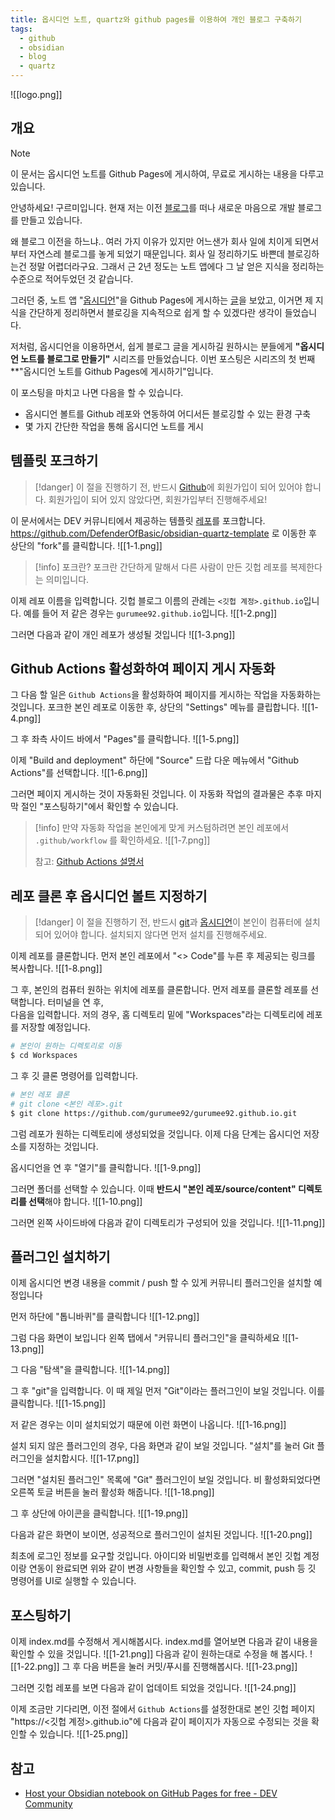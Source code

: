 ```yaml
---
title: 옵시디언 노트, quartz와 github pages를 이용하여 개인 블로그 구축하기
tags:
  - github
  - obsidian
  - blog
  - quartz
---
```

![[logo.png]]
## 개요
> [!note]
> 이 문서는  옵시디언 노트를 Github Pages에 게시하여, 무료로 게시하는 내용을 다루고 있습니다.

안녕하세요! 구르미입니다. 현재 저는 이전 [블로그](https://gurumee92.tistory.com/)를 떠나 새로운 마음으로 개발 블로그를 만들고 있습니다. 

왜 블로그 이전을 하느냐.. 여러 가지 이유가 있지만 어느샌가 회사 일에 치이게 되면서부터 자연스레 블로그를 놓게 되었기 때문입니다. 회사 일 정리하기도 바쁜데 블로깅하는건 정말 어렵더라구요. 그래서 근 2년 정도는 노트 앱에다 그 날 얻은 지식을 정리하는 수준으로 적어두었던 것 같습니다.

그러던 중, 노트 앱 "[옵시디언](https://obsidian.md/)"을 Github Pages에 게시하는 [글](https://dev.to/defenderofbasic/host-your-obsidian-notebook-on-github-pages-for-free-8l1)을 보았고, 이거면 제 지식을 간단하게 정리하면서 블로깅을 지속적으로 쉽게 할 수 있겠다란 생각이 들었습니다. 

저처럼, 옵시디언을 이용하면서, 쉽게 블로그 글을 게시하길 원하시는 분들에게 **"옵시디언 노트를 블로그로 만들기"** 시리즈를 만들었습니다. 이번 포스팅은 시리즈의 첫 번째 **"옵시디언 노트를 Github Pages에 게시하기"입니다.

이 포스팅을 마치고 나면 다음을 할 수 있습니다.

* 옵시디언 볼트를 Github 레포와 연동하여 어디서든 블로깅할 수 있는 환경 구축
* 몇 가지 간단한 작업을 통해 옵시디언 노트를 게시
## 템플릿 포크하기
> [!danger]
> 이 절을 진행하기 전, 반드시 [Github](https://github.com/)에 회원가입이 되어 있어야 합니다. 회원가입이 되어 있지 않았다면, 회원가입부터 진행해주세요!

이 문서에서는 DEV 커뮤니티에서 제공하는 템플릿 [레포](https://github.com/DefenderOfBasic/obsidian-quartz-template)를 포크합니다. https://github.com/DefenderOfBasic/obsidian-quartz-template 로 이동한 후 상단의 "fork"를 클릭합니다.
![[1-1.png]]
> [!info] 포크란?
> 포크란 간단하게 말해서 다른 사람이 만든 깃헙 레포를 복제한다는 의미입니다.  

이제 레포 이름을 입력합니다. 깃헙 블로그 이름의 관례는 `<깃헙 계정>.github.io`입니다. 예를 들어 저 같은 경우는 `gurumee92.github.io`입니다.
![[1-2.png]]

그러면 다음과 같이 개인 레포가 생성될 것입니다
![[1-3.png]]

## Github Actions 활성화하여 페이지 게시 자동화
그 다음 할 일은 `Github Actions`을 활성화하여 페이지를 게시하는 작업을 자동화하는 것입니다. 포크한 본인 레포로 이동한 후, 상단의 "Settings" 메뉴를 클립합니다.
![[1-4.png]]

그 후 좌측 사이드 바에서 "Pages"를 클릭합니다.
![[1-5.png]]

이제 "Build and deployment" 하단에 "Source" 드랍 다운 메뉴에서 "Github Actions"를 선택합니다.
![[1-6.png]]

그러면 페이지 게시하는 것이 자동화된 것입니다. 이 자동화 작업의 결과물은 추후 마지막 절인 "포스팅하기"에서 확인할 수 있습니다.

> [!info]
> 만약 자동화 작업을 본인에게 맞게 커스텀하려면 본인 레포에서 `.github/workflow` 를 확인하세요. 
> ![[1-7.png]]
> 
> 참고: [Github Actions 설명서](https://docs.github.com/ko/actions)
## 레포 클론 후 옵시디언 볼트 지정하기
> [!danger]
> 이 절을 진행하기 전, 반드시 [git](https://git-scm.com/)과 [옵시디언](https://obsidian.md/)이 본인이 컴퓨터에 설치되어 있어야 합니다. 설치되지 않다면 먼저 설치를 진행해주세요.

이제 레포를 클론합니다. 먼저 본인 레포에서 "<> Code"를 누른 후 제공되는 링크를 복사합니다.
![[1-8.png]]

그 후, 본인의 컴퓨터 원하는 위치에 레포를 클론합니다. 먼저 레포를 클론할 레포를 선택합니다. 터미널을 연 후,  
다음을 입력합니다. 저의 경우, 홈 디렉토리 밑에 "Workspaces"라는 디렉토리에 레포를 저장할 예정입니다.

```bash
# 본인이 원하는 디렉토리로 이동
$ cd Workspaces
```

그 후 깃 클론 명령어를 입력합니다.
```bash
# 본인 레포 클론 
# git clone <본인 레포>.git
$ git clone https://github.com/gurumee92/gurumee92.github.io.git
```

그럼 레포가 원하는 디렉토리에 생성되었을 것입니다. 이제 다음 단계는 옵시디언 저장소를 지정하는 것입니다. 

옵시디언을 연 후 "열기"를 클릭합니다.
![[1-9.png]]

그러면 폴더를 선택할 수 있습니다. 이때 **반드시 "본인 레포/source/content" 디렉토리를 선택**해야 합니다.
![[1-10.png]]

그러면 왼쪽 사이드바에 다음과 같이 디렉토리가 구성되어 있을 것입니다.
![[1-11.png]]

## 플러그인 설치하기
이제 옵시디언 변경 내용을 commit / push 할 수 있게 커뮤니티 플러그인을 설치할 예정입니다

먼저 하단에 "톱니바퀴"를 클릭합니다
![[1-12.png]]

그럼 다음 화면이 보입니다 왼쪽 탭에서 "커뮤니티 플러그인"을 클릭하세요
![[1-13.png]]

그 다음 "탐색"을 클릭합니다.
![[1-14.png]]

그 후 "git"을 입력합니다. 이 때 제일 먼저 "Git"이라는 플러그인이 보일 것입니다. 이를 클릭합니다.
![[1-15.png]]

저 같은 경우는 이미 설치되었기 때문에 이런 화면이 나옵니다.
![[1-16.png]]

설치 되지 않은 플러그인의 경우, 다음 화면과 같이 보일 것입니다. "설치"를 눌러 Git 플러그인을 설치합시다.
![[1-17.png]]

그러면 "설치된 플러그인" 목록에 "Git" 플러그인이 보일 것입니다. 비 활성화되었다면 오른쪽 토글 버튼을 눌러 활성화 해줍니다.
![[1-18.png]]

그 후 상단에 아이콘을 클릭합니다.
![[1-19.png]]

다음과 같은 화면이 보이면, 성공적으로 플러그인이 설치된 것입니다.
![[1-20.png]]

최초에 로그인 정보를 요구할 것입니다. 아이디와 비밀번호를 입력해서 본인 깃헙 계정이랑 연동이 완료되면 위와 같이 변경 사항들을 확인할 수 있고, commit, push 등 깃 명령어를 UI로 실행할 수 있습니다.
## 포스팅하기
이제 index.md를 수정해서 게시해봅시다. index.md를 열어보면 다음과 같이 내용을 확인할 수 있을 것입니다.
![[1-21.png]]
다음과 같이 원하는대로 수정을 해 봅시다.
![[1-22.png]]
그 후 다음 버튼을 눌러 커밋/푸시를 진행해봅시다.
![[1-23.png]]

그러면 깃헙 레포를 보면 다음과 같이 업데이트 되었을 것입니다.
![[1-24.png]]

이제 조금만 기다리면, 이전 절에서 `Github Actions`를 설정한대로 본인 깃헙 페이지 "https://<깃헙 계정>.github.io"에 다음과 같이 페이지가 자동으로 수정되는 것을 확인할 수 있습니다.
![[1-25.png]]

## 참고
* [Host your Obsidian notebook on GitHub Pages for free - DEV Community](https://dev.to/defenderofbasic/host-your-obsidian-notebook-on-github-pages-for-free-8l1)
